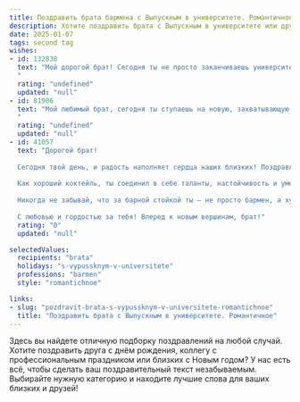```yaml
---
title: Поздравить брата бармена с Выпускным в университете. Романтичное
description: Хотите поздравить брата с Выпускным в университете или другим праздником? Наш ИИ создаст незабываемое поздравление, а вы обязательно выделитесь среди других.  
date: 2025-01-07
tags: second tag
wishes:
- id: 132838
  text: "Мой дорогой брат! Сегодня ты не просто заканчиваешь университет, ты открываешь новую главу своей жизни, полную ярких красок и незабываемых моментов. Твоя профессия бармена — это искусство создавать настроение, дарить радость и тепло, и я знаю, что ты будешь настоящим мастером своего дела,  зажигая сердца людей так же ярко, как и сегодня горит твоя душа. Пусть твой путь будет полон успеха,  а каждый новый день принесёт  вдохновение и  радость.  Я бесконечно горжусь тобой и люблю тебя! С выпускным!
  "
  rating: "undefined"
  updated: "null"
- id: 81906
  text: "Мой любимый брат, сегодня ты ступаешь на новую, захватывающую дорожку жизни, где каждый коктейль – это маленькое произведение искусства, а каждый гость – источник вдохновения. Пусть твоя карьера бармена будет яркой, как лучшие напитки, и принесет тебе море радости, успехов и любви.
  "
  rating: "undefined"
  updated: "null"
- id: 41057
  text: "Дорогой брат!
  
  Сегодня твой день, и радость наполняет сердца наших близких! Поздравляю тебя с выпуском из университета и получением профессии бармена! Ты прошел этот путь с упорством и страстью, и теперь перед тобой открывается мир, полный ярких возможностей и новых эмоций.
  
  Как хороший коктейль, ты соединил в себе таланты, настойчивость и умение дарить радость людям. Пусть каждый напиток, который ты будешь готовить, будет как искренний рассказ о любви к жизни, любви к своему делу и любви к тем, кто рядом.
  
  Никогда не забывай, что за барной стойкой ты — не просто бармен, а художник, создающий моменты счастья для людей. Желаю тебе находить в каждом дне вдохновение, открывать новые горизонты и не бояться экспериментировать, как в любимых коктейлях.
  
  С любовью и гордостью за тебя! Вперед к новым вершинам, брат!"
  rating: "0"
  updated: "null"

selectedValues:
  recipients: "brata"
  holidays: "s-vypussknym-v-universitete"
  professions: "barmen"
  style: "romantichnoe"

links:
- slug: "pozdravit-brata-s-vypussknym-v-universitete-romantichnoe"
  title: "Поздравить брата с Выпускным в университете. Романтичное"
---
```


Здесь вы найдете отличную подборку поздравлений на любой случай. 
Хотите поздравить друга с днём рождения, коллегу с профессиональным праздником или близких с Новым годом? У нас есть всё, чтобы сделать ваш поздравительный текст незабываемым. Выбирайте нужную категорию и находите лучшие слова для ваших близких и друзей!
